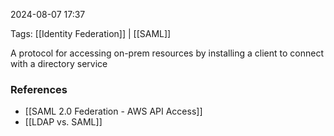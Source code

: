 
2024-08-07 17:37

Tags: [[Identity Federation]] | [[SAML]]

A protocol for accessing on-prem resources by installing a client to connect with a directory service

### References
- [[SAML 2.0 Federation - AWS API Access]]
- [[LDAP vs. SAML]]
